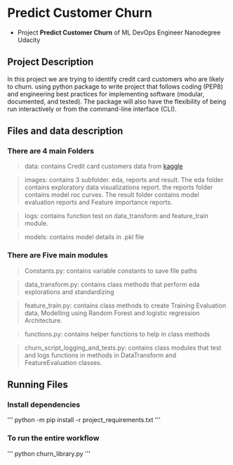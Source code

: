 # Predict Customer Churn

- Project **Predict Customer Churn** of ML DevOps Engineer Nanodegree Udacity

## Project Description
In this project we are trying to identify credit card customers who are likely to churn. 
using python package to write project that follows coding (PEP8) and engineering best practices for implementing software (modular, documented, and tested). The package will also have the flexibility of being run interactively or from the command-line interface (CLI).




## Files and data description

  ### There are 4 main Folders
> data: contains Credit card customers data from [kaggle](https://www.kaggle.com/datasets/sakshigoyal7/credit-card-customers/code)

> images: contains 3 subfolder. eda, reports and result. The eda folder contains exploratory 
data visualizations report. the reports folder contains model roc curves. The result folder contains model evaluation reports and Feature importance reports.

> logs: contains function test on data_transform and feature_train module.

> models: contains model details in .pkl file

 ### There are Five main modules
> Constants.py: contains variable  constants to save file paths

> data_transform.py: contains class methods that perform eda explorations and standardizing

> feature_train.py: contains class methods to create Training Evaluation data, Modelling using Random Forest and logistic regression Architecture.

> functions.py: contains helper functions to help in class methods

> churn_script_logging_and_tests.py: contains class modules that test and logs functions in methods in DataTransform and FeatureEvaluation classes.


## Running Files

### Install dependencies 
'''
python -m pip install -r project_requirements.txt
'''
### To run the entire workflow
'''
python churn_library.py
'''


